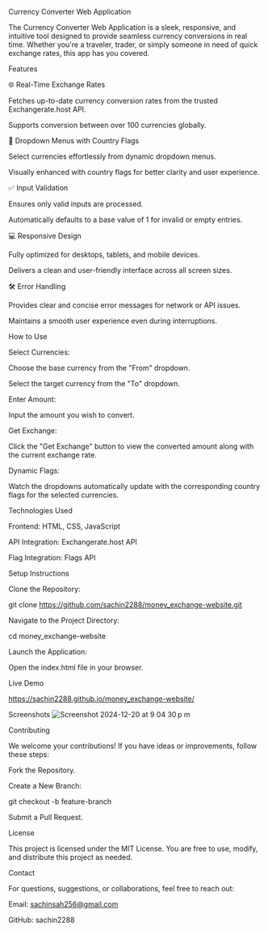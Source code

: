 Currency Converter Web Application

The Currency Converter Web Application is a sleek, responsive, and intuitive tool designed to provide seamless currency conversions in real time. Whether you're a traveler, trader, or simply someone in need of quick exchange rates, this app has you covered.

Features

🌐 Real-Time Exchange Rates

Fetches up-to-date currency conversion rates from the trusted Exchangerate.host API.

Supports conversion between over 100 currencies globally.

📜 Dropdown Menus with Country Flags

Select currencies effortlessly from dynamic dropdown menus.

Visually enhanced with country flags for better clarity and user experience.

✅ Input Validation

Ensures only valid inputs are processed.

Automatically defaults to a base value of 1 for invalid or empty entries.

💻 Responsive Design

Fully optimized for desktops, tablets, and mobile devices.

Delivers a clean and user-friendly interface across all screen sizes.

🛠️ Error Handling

Provides clear and concise error messages for network or API issues.

Maintains a smooth user experience even during interruptions.

How to Use

Select Currencies:

Choose the base currency from the "From" dropdown.

Select the target currency from the "To" dropdown.

Enter Amount:

Input the amount you wish to convert.

Get Exchange:

Click the "Get Exchange" button to view the converted amount along with the current exchange rate.

Dynamic Flags:

Watch the dropdowns automatically update with the corresponding country flags for the selected currencies.

Technologies Used

Frontend: HTML, CSS, JavaScript

API Integration: Exchangerate.host API

Flag Integration: Flags API

Setup Instructions

Clone the Repository:

git clone https://github.com/sachin2288/money_exchange-website.git

Navigate to the Project Directory:

cd money_exchange-website

Launch the Application:

Open the index.html file in your browser.

Live Demo

https://sachin2288.github.io/money_exchange-website/

Screenshots
![Screenshot 2024-12-20 at 9 04 30 p m](https://github.com/user-attachments/assets/1068156f-cf7a-45f3-aeec-c4201a24264b)


Contributing

We welcome your contributions! If you have ideas or improvements, follow these steps:

Fork the Repository.

Create a New Branch:

git checkout -b feature-branch

Submit a Pull Request.

License

This project is licensed under the MIT License. You are free to use, modify, and distribute this project as needed.

Contact

For questions, suggestions, or collaborations, feel free to reach out:

Email: sachinsah256@gmail.com

GitHub: sachin2288

